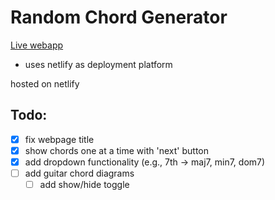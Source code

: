 # Random Chord Generator
[Live webapp](https://www.randomchordpractice.com)
- uses netlify as deployment platform

hosted on netlify   
## Todo:

- [x] fix webpage title   
- [x] show chords one at a time with 'next' button   
- [x] add dropdown functionality (e.g., 7th -> maj7, min7, dom7)   
- [ ] add guitar chord diagrams
    - [ ] add show/hide toggle   
